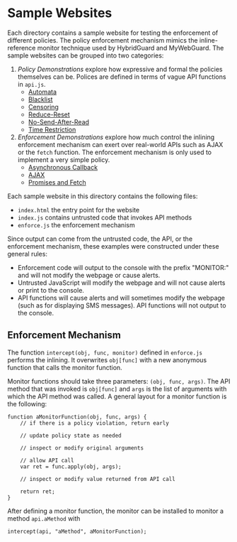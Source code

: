 # Sample Websites

Each directory contains a sample website for testing the enforcement of
different policies. The policy enforcement mechanism mimics the inline-reference
monitor technique used by HybridGuard and MyWebGuard. The sample websites can
be grouped into two categories:
 1. _Policy Demonstrations_ explore how expressive and formal the policies
    themselves can be. Polices are defined in terms of vague API functions
    in `api.js`.
    * [Automata](https://js-policy-enforcement.github.io/automata/index.html)
    * [Blacklist](https://js-policy-enforcement.github.io/blacklist/index.html)
    * [Censoring](https://js-policy-enforcement.github.io/censoring/index.html)
    * [Reduce-Reset](https://js-policy-enforcement.github.io/reducereset/index.html)
    * [No-Send-After-Read](https://js-policy-enforcement.github.io/nosendafterread/index.html)
    * [Time Restriction](https://js-policy-enforcement.github.io/timerestriction/index.html)
 2. _Enforcement Demonstrations_ explore how much control the inlining
    enforcement mechanism can exert over real-world APIs such as AJAX or the
    `fetch` function. The enforcement mechanism is only used to implement a very
    simple policy.
    * [Asynchronous Callback](https://js-policy-enforcement.github.io/asynchronous/index.html)
    * [AJAX](https://js-policy-enforcement.github.io/ajaxmonitoring/index.html)
    * [Promises and Fetch](https://js-policy-enforcement.github.io/promises/index.html)


Each sample website in this directory contains the following files:
 * `index.html` the entry point for the website
 * `index.js` contains untrusted code that invokes API methods
 * `enforce.js` the enforcement mechanism

Since output can come from the untrusted code, the API, or the enforcement mechanism, these examples were constructed under these general rules:
 * Enforcement code will output to the console with the prefix "MONITOR:" and will not modify the webpage or cause alerts.
 * Untrusted JavaScript will modify the webpage and will not cause alerts or print to the console.
 * API functions will cause alerts and will sometimes modify the webpage (such as for displaying SMS messages). API functions   will not output to the console.

## Enforcement Mechanism
The function `intercept(obj, func, monitor)` defined in `enforce.js` performs the inlining. It overwrites `obj[func]` with a new anonymous function that calls the monitor function.

Monitor functions should take three parameters: `(obj, func, args)`. The API method that was invoked is `obj[func]` and `args` is the list of arguments with which the API method was called. A general layout for a monitor function is the following:

    function aMonitorFunction(obj, func, args) {
        // if there is a policy violation, return early

        // update policy state as needed

        // inspect or modify original arguments

        // allow API call
        var ret = func.apply(obj, args);

        // inspect or modify value returned from API call

        return ret;
    }

After defining a monitor function, the monitor can be installed to monitor a method `api.aMethod` with

    intercept(api, "aMethod", aMonitorFunction);
